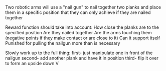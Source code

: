 Two robotic arms will use a "nail gun" to nail together two planks and place them in a specific position that they can only achieve if they are nailed together

Reward function should take into account:
How close the planks are to the specified position
Are they nailed together
Are the arms touching them (negative points if they make contact or are close to it)
Can it support itself
Punished for pulling the nailgun more than is necessary

Slowly work up to the full thing:
first- just manipulate one in front of the nailgun
second- add another plank and have it in position
third- flip it over to form an upside down V
